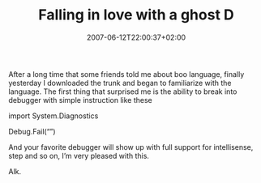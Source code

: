 ﻿---
title: "Falling in love with a ghost D"
description: ""
date: 2007-06-12T22:00:37+02:00
draft: false
tags: [General]
categories: [General]
---
After a long time that some friends told me about boo language, finally yesterday I downloaded the trunk and began to familiarize with the language. The first thing that surprised me is the ability to break into debugger with simple instruction like these

import System.Diagnostics

Debug.Fail(“”)

And your favorite debugger will show up with full support for intellisense, step and so on, I’m very pleased with this.

Alk.
